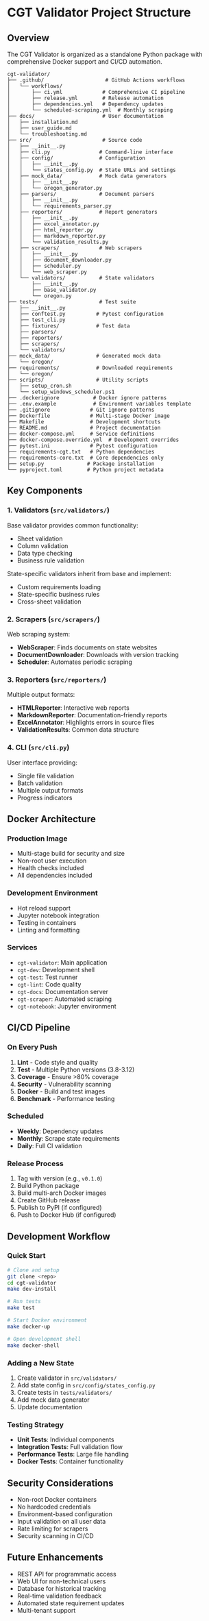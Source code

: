 # CGT Validator Project Structure

## Overview

The CGT Validator is organized as a standalone Python package with comprehensive Docker support and CI/CD automation.

```
cgt-validator/
├── .github/                    # GitHub Actions workflows
│   └── workflows/
│       ├── ci.yml             # Comprehensive CI pipeline
│       ├── release.yml        # Release automation
│       ├── dependencies.yml   # Dependency updates
│       └── scheduled-scraping.yml  # Monthly scraping
├── docs/                      # User documentation
│   ├── installation.md
│   ├── user_guide.md
│   └── troubleshooting.md
├── src/                       # Source code
│   ├── __init__.py
│   ├── cli.py                # Command-line interface
│   ├── config/               # Configuration
│   │   ├── __init__.py
│   │   └── states_config.py  # State URLs and settings
│   ├── mock_data/            # Mock data generators
│   │   ├── __init__.py
│   │   └── oregon_generator.py
│   ├── parsers/              # Document parsers
│   │   ├── __init__.py
│   │   └── requirements_parser.py
│   ├── reporters/            # Report generators
│   │   ├── __init__.py
│   │   ├── excel_annotator.py
│   │   ├── html_reporter.py
│   │   ├── markdown_reporter.py
│   │   └── validation_results.py
│   ├── scrapers/             # Web scrapers
│   │   ├── __init__.py
│   │   ├── document_downloader.py
│   │   ├── scheduler.py
│   │   └── web_scraper.py
│   └── validators/           # State validators
│       ├── __init__.py
│       ├── base_validator.py
│       └── oregon.py
├── tests/                    # Test suite
│   ├── __init__.py
│   ├── conftest.py          # Pytest configuration
│   ├── test_cli.py
│   ├── fixtures/            # Test data
│   ├── parsers/
│   ├── reporters/
│   ├── scrapers/
│   └── validators/
├── mock_data/               # Generated mock data
│   └── oregon/
├── requirements/            # Downloaded requirements
│   └── oregon/
├── scripts/                 # Utility scripts
│   ├── setup_cron.sh
│   └── setup_windows_scheduler.ps1
├── .dockerignore           # Docker ignore patterns
├── .env.example            # Environment variables template
├── .gitignore             # Git ignore patterns
├── Dockerfile             # Multi-stage Docker image
├── Makefile               # Development shortcuts
├── README.md              # Project documentation
├── docker-compose.yml     # Service definitions
├── docker-compose.override.yml  # Development overrides
├── pytest.ini             # Pytest configuration
├── requirements-cgt.txt   # Python dependencies
├── requirements-core.txt  # Core dependencies only
├── setup.py              # Package installation
└── pyproject.toml        # Python project metadata
```

## Key Components

### 1. Validators (`src/validators/`)

Base validator provides common functionality:
- Sheet validation
- Column validation
- Data type checking
- Business rule validation

State-specific validators inherit from base and implement:
- Custom requirements loading
- State-specific business rules
- Cross-sheet validation

### 2. Scrapers (`src/scrapers/`)

Web scraping system:
- **WebScraper**: Finds documents on state websites
- **DocumentDownloader**: Downloads with version tracking
- **Scheduler**: Automates periodic scraping

### 3. Reporters (`src/reporters/`)

Multiple output formats:
- **HTMLReporter**: Interactive web reports
- **MarkdownReporter**: Documentation-friendly reports
- **ExcelAnnotator**: Highlights errors in source files
- **ValidationResults**: Common data structure

### 4. CLI (`src/cli.py`)

User interface providing:
- Single file validation
- Batch validation
- Multiple output formats
- Progress indicators

## Docker Architecture

### Production Image
- Multi-stage build for security and size
- Non-root user execution
- Health checks included
- All dependencies included

### Development Environment
- Hot reload support
- Jupyter notebook integration
- Testing in containers
- Linting and formatting

### Services
- `cgt-validator`: Main application
- `cgt-dev`: Development shell
- `cgt-test`: Test runner
- `cgt-lint`: Code quality
- `cgt-docs`: Documentation server
- `cgt-scraper`: Automated scraping
- `cgt-notebook`: Jupyter environment

## CI/CD Pipeline

### On Every Push
1. **Lint** - Code style and quality
2. **Test** - Multiple Python versions (3.8-3.12)
3. **Coverage** - Ensure >80% coverage
4. **Security** - Vulnerability scanning
5. **Docker** - Build and test images
6. **Benchmark** - Performance testing

### Scheduled
- **Weekly**: Dependency updates
- **Monthly**: Scrape state requirements
- **Daily**: Full CI validation

### Release Process
1. Tag with version (e.g., `v0.1.0`)
2. Build Python package
3. Build multi-arch Docker images
4. Create GitHub release
5. Publish to PyPI (if configured)
6. Push to Docker Hub (if configured)

## Development Workflow

### Quick Start
```bash
# Clone and setup
git clone <repo>
cd cgt-validator
make dev-install

# Run tests
make test

# Start Docker environment
make docker-up

# Open development shell
make docker-shell
```

### Adding a New State

1. Create validator in `src/validators/`
2. Add state config in `src/config/states_config.py`
3. Create tests in `tests/validators/`
4. Add mock data generator
5. Update documentation

### Testing Strategy

- **Unit Tests**: Individual components
- **Integration Tests**: Full validation flow
- **Performance Tests**: Large file handling
- **Docker Tests**: Container functionality

## Security Considerations

- Non-root Docker containers
- No hardcoded credentials
- Environment-based configuration
- Input validation on all user data
- Rate limiting for scrapers
- Security scanning in CI/CD

## Future Enhancements

- REST API for programmatic access
- Web UI for non-technical users
- Database for historical tracking
- Real-time validation feedback
- Automated state requirement updates
- Multi-tenant support
